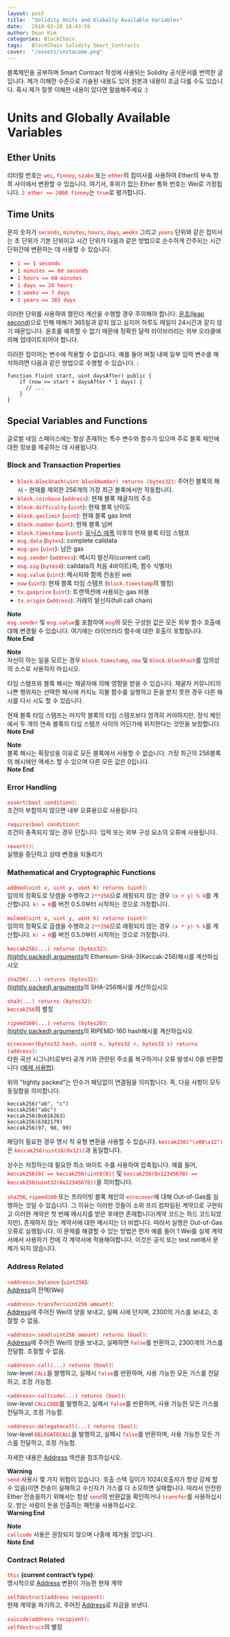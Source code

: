 ```yaml
---
layout: post
title:  "Solidity Units and Globally Available Variables"
date:   2018-02-28 18:43:59
author: Dean Kim
categories: BlockChain
tags:	BlockChain Solidity Smart_Contracts
cover:  "/assets/instacode.png"
---
```


블록체인을 공부하며 Smart Contract 작성에 사용되는 Solidity 공식문서를 번역한 글입니다.
제가 이해한 수준으로 기술된 내용도 있어 원본과 내용이 조금 다를 수도 있습니다.
혹시 제가 잘못 이해한 내용이 있다면 말씀해주세요 :)

# Units and Globally Available Variables

## Ether Units

리터럴 번호는 <tt style="color: #FF0000">`wei`</tt>, <tt style="color: #FF0000">`finney`</tt>, <tt style="color: #FF0000">`szabo`</tt> 또는 <tt style="color: #FF0000">`ether`</tt>의 접미사를 사용하여 Ether의 부속 항목 사이에서 변환할 수 있습니다. 
여기서, 후위가 없는 Ether 통화 번호는 Wei로 가정됩니다. <tt style="color: #FF0000">`2 ether == 2000 finney`</tt>는 <tt style="color: #FF0000">`true`</tt>로 평가합니다.

## Time Units

문자 숫자가 <tt style="color: #FF0000">`seconds`</tt>, <tt style="color: #FF0000">`minutes`</tt>, <tt style="color: #FF0000">`hours`</tt>, <tt style="color: #FF0000">`days`</tt>, <tt style="color: #FF0000">`weeks`</tt> 그리고 <tt style="color: #FF0000">`years`</tt> 단위와 같은 접미사는 초 단위가 기본 단위이고 시간 단위가 다음과 같은 방법으로 순수하게 간주되는 시간 단위간에 변환하는 데 사용할 수 있습니다.
* <tt style="color: #FF0000">`1 == 1 seconds`</tt>
* <tt style="color: #FF0000">`1 minutes == 60 seconds`</tt>
* <tt style="color: #FF0000">`1 hours == 60 minutes`</tt>
* <tt style="color: #FF0000">`1 days == 24 hours`</tt>
* <tt style="color: #FF0000">`1 weeks == 7 days`</tt>
* <tt style="color: #FF0000">`1 years == 365 days`</tt>

이러한 단위를 사용하여 캘린더 계산을 수행할 경우 주의해야 합니다. [윤초(leap second)](http://terms.naver.com/entry.nhn?docId=855977&cid=42346&categoryId=42346)으로 인해 매해가 365일과 같지 않고 심지어 하루도 매일이 24시간과 같지 않기 때문입니다.
윤초를 예측할 수 없기 때문에 정확한 달력 라이브러리는 외부 오라클에 의해 업데이트되어야 합니다.

이러한 접미어는 변수에 적용할 수 없습니다. 예를 들어 며칠 내에 일부 입력 변수를 해석하려면 다음과 같은 방법으로 수행할 수 있습니다. :

~~~~
function f(uint start, uint daysAfter) public {
    if (now >= start + daysAfter * 1 days) {
      // ...
    }
}
~~~~

## Special Variables and Functions

글로벌 네임 스페이스에는 항상 존재하는 특수 변수와 함수가 있으며 주로 블록 체인에 대한 정보를 제공하는 데 사용됩니다.

### Block and Transaction Properties

* <tt style="color: #FF0000">`block.blockhash(uint blockNumber) returns (bytes32)`</tt>: 주어진 블록의 해시 - 현재를 제외한 256개의 가장 최근 블록에서만 작동합니다.
* <tt style="color: #FF0000">`block.coinbase`</tt> (<tt style="color: #FF0000">`address`</tt>): 현재 블록 채굴자의 주소
* <tt style="color: #FF0000">`block.difficulty`</tt> (<tt style="color: #FF0000">`uint`</tt>): 현재 블록 난이도
* <tt style="color: #FF0000">`block.gaslimit`</tt> (<tt style="color: #FF0000">`uint`</tt>): 현재 블록 gas limit
* <tt style="color: #FF0000">`block.number`</tt> (<tt style="color: #FF0000">`uint`</tt>): 현재 블록 넘버
* <tt style="color: #FF0000">`block.timestamp`</tt> (<tt style="color: #FF0000">`uint`</tt>): [유닉스 에폭](https://ko.wikipedia.org/wiki/%EC%9C%A0%EB%8B%89%EC%8A%A4_%EC%8B%9C%EA%B0%84) 이후의 현재 블록 타임 스탬프
* <tt style="color: #FF0000">`msg.data`</tt> (<tt style="color: #FF0000">`bytes`</tt>): complete calldata
* <tt style="color: #FF0000">`msg.gas`</tt> (<tt style="color: #FF0000">`uint`</tt>): 남은 gas
* <tt style="color: #FF0000">`msg.sender`</tt> (<tt style="color: #FF0000">`address`</tt>): 메시지 발신자(current call)
* <tt style="color: #FF0000">`msg.sig`</tt> (<tt style="color: #FF0000">`bytes4`</tt>): calldata의 처음 4바이트(즉, 함수 식별자)
* <tt style="color: #FF0000">`msg.value`</tt> (<tt style="color: #FF0000">`uint`</tt>): 메시지와 함께 전송된 wei
* <tt style="color: #FF0000">`now`</tt> (<tt style="color: #FF0000">`uint`</tt>): 현재 블록 타임 스탬프 (<tt style="color: #FF0000">`block.timestamp`</tt>의 별칭)
* <tt style="color: #FF0000">`tx.gasprice`</tt> (<tt style="color: #FF0000">`uint`</tt>): 트랜잭션에 사용되는 gas 비용
* <tt style="color: #FF0000">`tx.origin`</tt> (<tt style="color: #FF0000">`address`</tt>): 거래의 발신자(full call chain)

<b>Note</b>
<br><tt style="color: #FF0000">`msg.sender`</tt> 및 <tt style="color: #FF0000">`msg.value`</tt>를 포함하여 <tt style="color: #FF0000">`msg`</tt>의 모든 구성원 값은 모든 외부 함수 호출에 대해 변경될 수 있습니다. 여기에는 라이브러리 함수에 대한 호출이 포함됩니다.
<br><b>Note End</b>

<b>Note</b>
<br>자신이 하는 일을 모르는 경우 <tt style="color: #FF0000">`block.timestamp`</tt>, <tt style="color: #FF0000">`now`</tt> 및 <tt style="color: #FF0000">`block.blockhash`</tt>를 임의성의 소스로 사용하지 마십시오.

타임 스탬프와 블록 해시는 채굴자에 의해 영향을 받을 수 있습니다. 채굴자 커뮤니티의 나쁜 행위자는 선택한 해시에 카지노 지불 함수를 실행하고 돈을 받지 못한 경우 다른 해시를 다시 시도 할 수 있습니다.

현재 블록 타임 스탬프는 마지막 블록의 타임 스탬프보다 엄격히 커야하지만, 정식 체인에서 두 개의 연속 블록의 타임 스탬프 사이의 어딘가에 위치한다는 것만을 보장합니다.
<br><b>Note End</b>

<b>Note</b>
<br>블록 해시는 확장성을 이유로 모든 블록에서 사용할 수 없습니다. 가장 최근의 256블록의 해시에만 액세스 할 수 있으며 다른 모든 값은 0입니다.
<br><b>Note End</b>

### Error Handling

<tt style="color: #FF0000">`assert(bool condition)`</tt>:
<br>조건이 부합하지 않으면 내부 오류용으로 사용됩니다.

<tt style="color: #FF0000">`require(bool condition)`</tt>:
<br>조건이 충족되지 않는 경우 던집니다. 입력 또는 외부 구성 요소의 오류에 사용됩니다.

<tt style="color: #FF0000">`revert()`</tt>:
<br>실행을 중단하고 상태 변경을 되돌리기

### Mathematical and Cryptographic Functions

<tt style="color: #FF0000">`addmod(uint x, uint y, uint k) returns (uint)`</tt>:
<br>임의의 정확도로 덧셈을 수행하고 <tt style="color: #FF0000">`2**256`</tt>으로 래핑되지 않는 경우 <tt style="color: #FF0000">`(x + y) % k`</tt>를 계산합니다. <tt style="color: #FF0000">`k! = 0`</tt>를 버전 0.5.0부터 시작하는 것으로 가정합니다.

<tt style="color: #FF0000">`mulmod(uint x, uint y, uint k) returns (uint)`</tt>:
<br>임의의 정확도로 곱셈을 수행하고 <tt style="color: #FF0000">`2**256`</tt>으로 래핑되지 않는 경우 <tt style="color: #FF0000">`(x * y) % k`</tt>를 계산합니다. <tt style="color: #FF0000">`k! = 0`</tt>를 버전 0.5.0부터 시작하는 것으로 가정합니다.

<tt style="color: #FF0000">`keccak256(...) returns (bytes32)`</tt>:
<br>[(tightly packed) arguments](https://solidity.readthedocs.io/en/latest/abi-spec.html#abi-packed-mode)의 Ethereum-SHA-3(Keccak-256)해시를 계산하십시오

<tt style="color: #FF0000">`sha256(...) returns (bytes32)`</tt>:
<br>[(tightly packed) arguments](https://solidity.readthedocs.io/en/latest/abi-spec.html#abi-packed-mode)의 SHA-256해시를 계산하십시오

<tt style="color: #FF0000">`sha3(...) returns (bytes32)`</tt>:
<br><tt style="color: #FF0000">`keccak256`</tt>의 별칭

<tt style="color: #FF0000">`ripemd160(...) returns (bytes20)`</tt>:
<br>[(tightly packed) arguments](https://solidity.readthedocs.io/en/latest/abi-spec.html#abi-packed-mode)의 RIPEMD-160 hash해시를 계산하십시오

<tt style="color: #FF0000">`ecrecover(bytes32 hash, uint8 v, bytes32 r, bytes32 s) returns (address)`</tt>:
<br>타원 곡선 시그니터로부터 공개 키와 관련된 주소를 복구하거나 오류 발생시 0을 반환합니다 ([예제 사용법](https://ethereum.stackexchange.com/questions/1777/workflow-on-signing-a-string-with-private-key-followed-by-signature-verificatio)).

위의 "tightly packed"는 인수가 패딩없이 연결됨을 의미합니다. 즉, 다음 사항이 모두 동일함을 의미합니다.

~~~~
keccak256("ab", "c")
keccak256("abc")
keccak256(0x616263)
keccak256(6382179)
keccak256(97, 98, 99)
~~~~

패딩이 필요한 경우 명시 적 유형 변환을 사용할 수 있습니다. <tt style="color: #FF0000">`keccak256("\x00\x12")`</tt>은 <tt style="color: #FF0000">`keccak256(uint16(0x12))`</tt>과 동일합니다.

상수는 저장하는데 필요한 최소 바이트 수를 사용하여 압축됩니다. 예를 들어, <tt style="color: #FF0000">`keccak256(0) == keccak256(uint8(0))`</tt> 및 <tt style="color: #FF0000">`keccak256(0x12345678) == keccak256(uint32(0x12345678))`</tt>을 의미합니다.

<tt style="color: #FF0000">`sha256`</tt>, <tt style="color: #FF0000">`ripemd160`</tt> 또는 프라이빗 블록 체인의 <tt style="color: #FF0000">`ecrecover`</tt>에 대해 Out-of-Gas를 실행하는 것일 수 있습니다. 
그 이유는 이러한 것들이 소위 프리 컴파일된 계약으로 구현되고 이러한 계약은 첫 번째 메시지를 받은 후에만 존재합니다(계약 코드는 하드 코드되었지만). 
존재하지 않는 계약서에 대한 메시지는 더 비쌉니다. 따라서 실행은 Out-of-Gas 오류로 실행됩니다. 
이 문제를 해결할 수 있는 방법은 먼저 예를 들어 1 Wei를 실제 계약서에서 사용하기 전에 각 계약서에 적용해야합니다. 이것은 공식 또는 test net에서 문제가 되지 않습니다.

### Address Related

<tt style="color: #FF0000">`<address>.balance`</tt> (<tt style="color: #FF0000">`uint256`</tt>):
<br>[Address](https://solidity.readthedocs.io/en/latest/types.html#address)의 잔액(Wei)

<tt style="color: #FF0000">`<address>.transfer(uint256 amount)`</tt>:
<br>[Address](https://solidity.readthedocs.io/en/latest/types.html#address)에 주어진 Wei의 양을 보내고, 실패 시에 던지며, 2300의 가스를 보내고, 조절할 수 없음.

<tt style="color: #FF0000">`<address>.send(uint256 amount) returns (bool)`</tt>:
<br>[Address](https://solidity.readthedocs.io/en/latest/types.html#address)에 주어진 Wei의 양을 보내고, 실패하면 <tt style="color: #FF0000">`False`</tt>를 반환하고, 2300개의 가스를 전달함. 조절할 수 없음.

<tt style="color: #FF0000">`<address>.call(...) returns (bool)`</tt>:
<br>low-level <tt style="color: #FF0000">`CALL`</tt>을 발행하고, 실패시 <tt style="color: #FF0000">`false`</tt>를 반환하며, 사용 가능한 모든 가스를 전달하고, 조정 가능함.

<tt style="color: #FF0000">`<address>.callcode(...) returns (bool)`</tt>:
<br>low-level <tt style="color: #FF0000">`CALLCODE`</tt>를 발행하고, 실패시 <tt style="color: #FF0000">`false`</tt>를 반환하며, 사용 가능한 모든 가스를 전달하고, 조정 가능함.

<tt style="color: #FF0000">`<address>.delegatecall(...) returns (bool)`</tt>:
<br>low-level <tt style="color: #FF0000">`DELEGATECALL`</tt>을 발행하고, 실패시 <tt style="color: #FF0000">`false`</tt>를 반환하며, 사용 가능한 모든 가스를 전달하고, 조정 가능함.

자세한 내용은 [Address](https://solidity.readthedocs.io/en/latest/types.html#address) 섹션을 참조하십시오.

<b>Warning</b>
<br><tt style="color: #FF0000">`send`</tt> 사용시 몇 가지 위험이 있습니다. 
호출 스택 깊이가 1024(호출자가 항상 강제 할 수 있음)이면 전송이 실패하고 수신자가 가스를 다 소모하면 실패합니다. 
따라서 안전한 Ether 전송을하기 위해서는 항상 <tt style="color: #FF0000">`send`</tt>의 반환값을 확인하거나 <tt style="color: #FF0000">`transfer`</tt>를 사용하십시오.
받는 사람이 돈을 인출하는 패턴을 사용하십시오.
<br><b>Warning End</b>

<b>Note</b>
<br><tt style="color: #FF0000">`callcode`</tt> 사용은 권장되지 않으며 나중에 제거될 것입니다.
<br><b>Note End</b>

### Contract Related

<tt style="color: #FF0000">`this`</tt> <b>(current contract’s type)</b>:
<br>명시적으로 [Address](https://solidity.readthedocs.io/en/latest/types.html#address) 변환이 가능한 현재 계약

<tt style="color: #FF0000">`selfdestruct(address recipient)`</tt>:
<br>현재 계약을 파기하고, 주어진 [Address](https://solidity.readthedocs.io/en/latest/types.html#address)로 자금을 보낸다.

<tt style="color: #FF0000">`suicide(address recipient)`</tt>:
<br><tt style="color: #FF0000">`selfdestruct`</tt>의 별칭